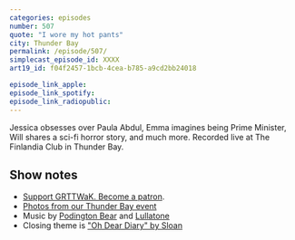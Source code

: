 ```yaml
---
categories: episodes
number: 507
quote: "I wore my hot pants"
city: Thunder Bay
permalink: /episode/507/
simplecast_episode_id: XXXX
art19_id: f04f2457-1bcb-4cea-b785-a9cd2bb24018

episode_link_apple: 
episode_link_spotify: 
episode_link_radiopublic: 
---
```


Jessica obsesses over Paula Abdul, Emma imagines being Prime Minister, Will shares a sci-fi horror story, and much more. Recorded live at The Finlandia Club in Thunder Bay.

## Show notes
* [Support GRTTWaK. Become a patron](https://grownupsreadthingstheywroteaskids.com/support/?utm_source=podcast&utm_medium=referral&utm_campaign=507).
* [Photos from our Thunder Bay event](https://www.facebook.com/media/set/?set=a.10155716401993600.1073741914.121054468599&type=1&l=c780cd28cd)
* Music by [Podington Bear](https://geo.itunes.apple.com/us/artist/podington-bear/id250459572?at=10lR7u&mt=1&app=music) and [Lullatone](https://geo.itunes.apple.com/us/artist/lullatone/id34467705?at=10lR7u&mt=1&app=music)
* Closing theme is ["Oh Dear Diary" by Sloan](http://sloan.spinshop.com/details/9850)